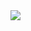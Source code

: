 <img  src="https://github-readme-stats.vercel.app/api?username=ItsOlegDm&show_icons=true&title_color=de6161&icon_color=de6161&count_private=true&theme=dracula&include_all_commits=false&custom_title=ItsOlegDm%27s%20GitHub%20Stats" />
